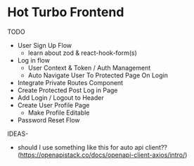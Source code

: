 # Hot Turbo Frontend

TODO
* User Sign Up Flow
    * learn about zod & react-hook-form(s)
* Log in flow
    * User Context & Token / Auth Management
    * Auto Navigate User To Protected Page On Login
* Integrate Private Routes Component
* Create Protected Post Log in Page   
* Add Login / Logout to Header
* Create User Profile Page
    * Make Profile Editable
* Password Reset Flow


IDEAS-
* should I use something like this for auto api client?? (https://openapistack.co/docs/openapi-client-axios/intro/)